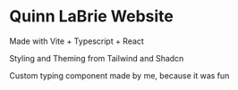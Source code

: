 # Quinn LaBrie Website

Made with Vite + Typescript + React

Styling and Theming from Tailwind and Shadcn

Custom typing component made by me, because it was fun
